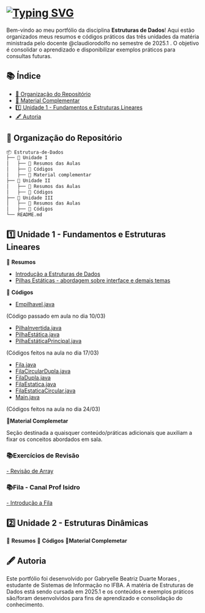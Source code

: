 # [![Typing SVG](https://readme-typing-svg.demolab.com?font=Press+Start+2P&pause=1000&color=B22EF7&width=438&height=55&lines=%F0%9F%93%8A+Estrutura+de+Dados;%F0%9F%8E%93+Gabryelle+Beatriz+Duarte+Moraes;%F0%9F%93%85+2025.1+;%F0%9F%93%9A+3%C2%B0+semestre)](https://git.io/typing-svg)

Bem-vindo ao meu portfólio da disciplina **Estruturas de Dados**! Aqui estão organizados meus resumos e códigos práticos das três unidades da matéria ministrada pelo docente @claudiorodolfo no semestre de 2025.1 . O objetivo é consolidar o aprendizado e disponibilizar exemplos práticos para consultas futuras.

## 📚 Índice  

- [📂 Organização do Repositório](#📂-organização-do-repositório)
- [📑 Material Complementar](#📑-material-complementar)  
- [1️⃣ Unidade 1 - Fundamentos e Estruturas Lineares](#1️⃣-unidade-1---fundamentos-e-estruturas-lineares)  
- [🖋 Autoria](#🖋-autoria)

## 📂 Organização do Repositório  

```bash
📦 Estrutura-de-Dados
├── 📁 Unidade I
│   ├── 📁 Resumos das Aulas
│   ├── 📁 Códigos
│   ├── 📁 Material complementar
├── 📁 Unidade II
│   ├── 📁 Resumos das Aulas
│   ├── 📁 Códigos
├── 📁 Unidade III
│   ├── 📁 Resumos das Aulas
│   ├── 📁 Códigos
└── README.md

```

## 1️⃣ Unidade 1 - Fundamentos e Estruturas Lineares  

📂 **Resumos**  
- [Introdução a Estruturas de Dados](unidadeI/Resumos%20das%20Aulas/Pilhas-%20Introdução.pdf)
- [Pilhas Estáticas - abordagem sobre interface e demais temas](unidadeI/Resumos%20das%20Aulas/Pilhas-%20Interfaces%20e%20Pilha%20invertida.pdf)




📂 **Códigos**  
- [Empilhavel.java](unidadeI/codigos/aula10I03/Empilhavel.java)
  
(Código passado em aula no dia 10/03)

- [PilhaInvertida.java](unidadeI/codigos/Aula10I03/PilhaInvertida.java)
- [PilhaEstática.java](unidadeI/codigos/Aula10I03/PilhaEstatica.java)
- [PilhaEstáticaPrincipal.java](unidadeI/codigos/Aula10I03/PilhaEstaticaPrincipal.java)
  
(Códigos feitos na aula no dia 17/03)

- [Fila.java](unidadeI/codigos/Aula24I03/Fila.java)
- [FilaCircularDupla.java](unidadeI/codigos/Aula24I03/FilaCircularDupla.java)
- [FilaDupla.java](unidadeI/codigos/Aula24I03/FilaDupla.java)
- [FilaEstatica.java](unidadeI/codigos/Aula24I03/FilaEstatica.java)
- [FilaEstaticaCircular.java](unidadeI/codigos/Aula24I03/FilaEstaticaCircular.java)
- [Main.java](unidadeI/codigos/Aula24I03/Main.java)
  
(Códigos feitos na aula no dia 24/03)

📑**Material Complemetar**

Seção destinada a quaisquer conteúdo/práticas adicionais que auxiliam a fixar os conceitos abordados em sala.

<h3>📚Exercícios de Revisão </h3>

<a href="https://github.com/GabryelleDart/estruturas_dados/tree/main/materialComplementar/exerciciosDeRevisaoArray" target="_blank"> - Revisão de Array</a>

<h3>📚Fila - Canal Prof Isidro </h3>
<a href="https://github.com/GabryelleDart/estruturas_dados/tree/main/materialComplementar/exerciciosFila/videoDeImplementacaoProfIsidro" target="_blank"> - Introdução a Fila</a>


## 2️⃣ Unidade 2 - Estruturas Dinâmicas
📂 **Resumos** 
📂 **Códigos**
📑**Material Complemetar**


## 🖋 Autoria
Este portfólio foi desenvolvido por Gabryelle Beatriz Duarte Moraes , estudante de Sistemas de Informação no IFBA. A matéria de Estruturas de Dados está sendo cursada em 2025.1 e os conteúdos e exemplos práticos são/foram desenvolvidos para fins de aprendizado e consolidação do conhecimento.
